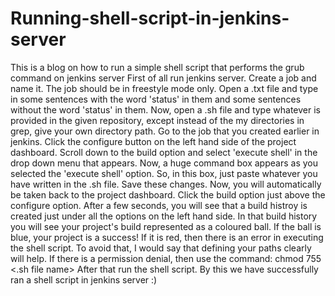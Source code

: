 # Running-shell-script-in-jenkins-server
This is a blog on how to run a simple shell script that performs the grub command on jenkins server
First of all run jenkins server.
Create a job and name it. The job should be in freestyle mode only.
Open a .txt file and type in some sentences with the word 'status' in them and some sentences without the word 'status' in them.
Now, open a .sh file and type whatever is provided in the given repository, except instead of the my directories in grep, give your own directory path.
Go to the job that you created earlier in jenkins. Click the configure button on the left hand side of the project dashboard.
Scroll down to the build option and select 'execute shell' in the drop down menu that appears.
Now, a huge command box appears as you selected the 'execute shell' option. So, in this box, just paste whatever you have written in the .sh file. Save these changes.
Now, you will automatically be taken back to the project dashboard. Click the build option just above the configure option. After a few seconds, you will see that a build histroy is created just under all the options on the left hand side.
In that build history you will see your project's build represented as a coloured ball. If the ball is blue, your project is a success! If it is red, then there is an error in executing the shell script.
To avoid that, I would say that defining your paths clearly will help. If there is a permission denial, then use the command: chmod 755 <.sh file name>
After that run the shell script.
By this we have successfully ran a shell script in jenkins server :)
